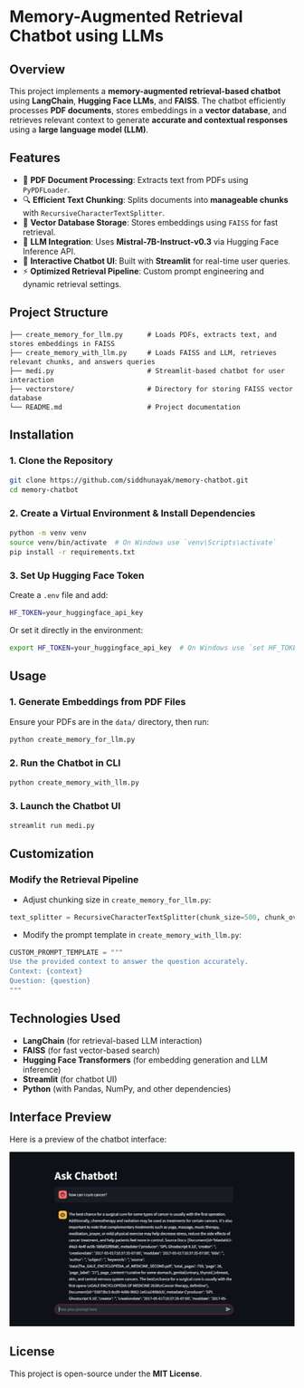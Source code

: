 # Memory-Augmented Retrieval Chatbot using LLMs

## Overview
This project implements a **memory-augmented retrieval-based chatbot** using **LangChain**, **Hugging Face LLMs**, and **FAISS**. The chatbot efficiently processes **PDF documents**, stores embeddings in a **vector database**, and retrieves relevant context to generate **accurate and contextual responses** using a **large language model (LLM)**.

## Features
- 📄 **PDF Document Processing**: Extracts text from PDFs using `PyPDFLoader`.
- 🔍 **Efficient Text Chunking**: Splits documents into **manageable chunks** with `RecursiveCharacterTextSplitter`.
- 🧠 **Vector Database Storage**: Stores embeddings using `FAISS` for fast retrieval.
- 🤖 **LLM Integration**: Uses **Mistral-7B-Instruct-v0.3** via Hugging Face Inference API.
- 🎤 **Interactive Chatbot UI**: Built with **Streamlit** for real-time user queries.
- ⚡ **Optimized Retrieval Pipeline**: Custom prompt engineering and dynamic retrieval settings.

## Project Structure
```
├── create_memory_for_llm.py      # Loads PDFs, extracts text, and stores embeddings in FAISS
├── create_memory_with_llm.py     # Loads FAISS and LLM, retrieves relevant chunks, and answers queries
├── medi.py                       # Streamlit-based chatbot for user interaction
├── vectorstore/                  # Directory for storing FAISS vector database
└── README.md                     # Project documentation
```

## Installation
### 1. Clone the Repository
```bash
git clone https://github.com/siddhunayak/memory-chatbot.git
cd memory-chatbot
```

### 2. Create a Virtual Environment & Install Dependencies
```bash
python -m venv venv
source venv/bin/activate  # On Windows use `venv\Scripts\activate`
pip install -r requirements.txt
```

### 3. Set Up Hugging Face Token
Create a `.env` file and add:
```bash
HF_TOKEN=your_huggingface_api_key
```
Or set it directly in the environment:
```bash
export HF_TOKEN=your_huggingface_api_key  # On Windows use `set HF_TOKEN=your_huggingface_api_key`
```

## Usage
### 1. Generate Embeddings from PDF Files
Ensure your PDFs are in the `data/` directory, then run:
```bash
python create_memory_for_llm.py
```

### 2. Run the Chatbot in CLI
```bash
python create_memory_with_llm.py
```

### 3. Launch the Chatbot UI
```bash
streamlit run medi.py
```

## Customization
### Modify the Retrieval Pipeline
- Adjust chunking size in `create_memory_for_llm.py`:
```python
text_splitter = RecursiveCharacterTextSplitter(chunk_size=500, chunk_overlap=50)
```
- Modify the prompt template in `create_memory_with_llm.py`:
```python
CUSTOM_PROMPT_TEMPLATE = """
Use the provided context to answer the question accurately.
Context: {context}
Question: {question}
"""
```

## Technologies Used
- **LangChain** (for retrieval-based LLM interaction)
- **FAISS** (for fast vector-based search)
- **Hugging Face Transformers** (for embedding generation and LLM inference)
- **Streamlit** (for chatbot UI)
- **Python** (with Pandas, NumPy, and other dependencies)
## Interface Preview  
Here is a preview of the chatbot interface:  

![Chatbot Interface](/images/chatbot.png)  
## License
This project is open-source under the **MIT License**.

